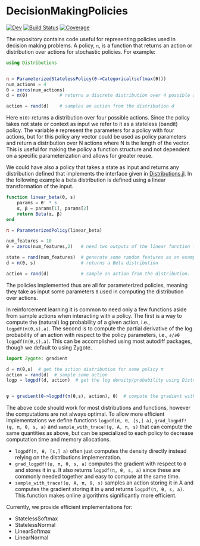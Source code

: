 # DecisionMakingPolicies

<!--[![Stable](https://img.shields.io/badge/docs-stable-blue.svg)](https://DecisionMakingAI.github.io/DecisionMakingPolicies.jl/stable)-->
[![Dev](https://img.shields.io/badge/docs-dev-blue.svg)](https://DecisionMakingAI.github.io/DecisionMakingPolicies.jl/dev)
[![Build Status](https://github.com/DecisionMakingAI/Policies.jl/workflows/CI/badge.svg)](https://github.com/DecisionMakingAI/Policies.jl/actions)
[![Coverage](https://codecov.io/gh/DecisionMakingAI/Policies.jl/branch/master/graph/badge.svg)](https://codecov.io/gh/DecisionMakingAI/Policies.jl)


The repository contains code useful for representing policies used in decision making problems. A policy, ``π``, is a function that returns an action or distribution over actions for stochastic policies. For example:

```julia
using Distributions


π = ParameterizedStatelessPolicy(θ->Categorical(softmax(θ)))
num_actions = 4
θ = zeros(num_actions)
d = π(θ)            # returns a discrete distribution over 4 possible actions

action = rand(d)    # samples an action from the distribution d
```

Here ``π(θ)`` returns a distribution over four possible actions. Since the policy takes not state or context as input we refer to it as a stateless (bandit) policy. The variable ``θ`` represent the parameters for a policy with four actions, but for this policy any vector could be used as policy parameters and return a distribution over N actions where N is the length of the vector. This is useful for making the policy a function structure and not dependent on a specific parameterization and allows for greater reuse.

We could have also a policy that takes a state as input and returns any distribution defined that implements the interface given in [Distributions.jl](https://github.com/JuliaStats/Distributions.jl). In the following example a beta distribution is defined using a linear transformation of the input.

```julia
function linear_beta(θ, s)
    params = θ' * s
    α, β = params[1], params[2]
    return Beta(α, β)
end

π = ParameterizedPolicy(linear_beta)

num_features = 10
θ = zeros(num_features,2)   # need two outputs of the linear function for α and β

state = rand(num_features)  # generate some random features as an example
d = π(θ, s)                 # returns a Beta distribution

action = rand(d)            # sample an action from the distribution.
```

The policies implemented thus are all for parameterized policies, meaning they take as input some parameters ``θ`` used in computing the distribution over actions.

In reinforcement learning it is common to need only a few functions aside from sample actions when interacting with a policy. The first is a way to compute the (natural) log probability of a given action, i.e., ``logpdf(π(θ,s),a)``. The second is to compute the partial derivative of the log probability of an action with respect to the policy parameters, i.e., ``∂/∂θ logpdf(π(θ,s),a)``. This can be accomplished using most autodiff packages, though we default to using Zygote.

```julia
import Zygote: gradient

d = π(θ,s)  # get the action distribution for some policy π
action = rand(d)  # sample some action
logp = logpdf(d, action)  # get the log density/probability using Distributions.jl


ψ = gradient(θ->logpdf(π(θ,s), action), θ)  # compute the gradient with respect to θ
```

The above code should work for most distributions and functions, however the computations are not always optimal. To allow more efficient implementations we define functions ``logpdf(π, θ, [s,] a)``, ``grad_logpdf!(ψ, π, θ, s, a)`` and ``sample_with_trace!(ψ, A, π, s)`` that can compute the same quantities as above, but can be specialized to each policy to decrease computation time and memory allocations.

- ``logpdf(π, θ, [s,] a)`` often just computes the density directly instead relying on the distributions implementation.
- ``grad_logpdf!(ψ, π, θ, s, a)`` computes the gradient with respect to ``θ`` and stores it in ``ψ``. It also returns ``logpdf(π, θ, s, a)`` since these are commonly needed together and easy to compute at the same time.
- ``sample_with_trace!(ψ, A, π, θ, s)`` samples an action storing it in A and computes the gradient storing it in ``ψ`` and returns ``logpdf(π, θ, s, a)``. This function makes online algorithms significantly more efficient.

Currently, we provide efficient implementations for:

- StatelessSoftmax
- StatelessNormal
- LinearSoftmax
- LinearNormal
